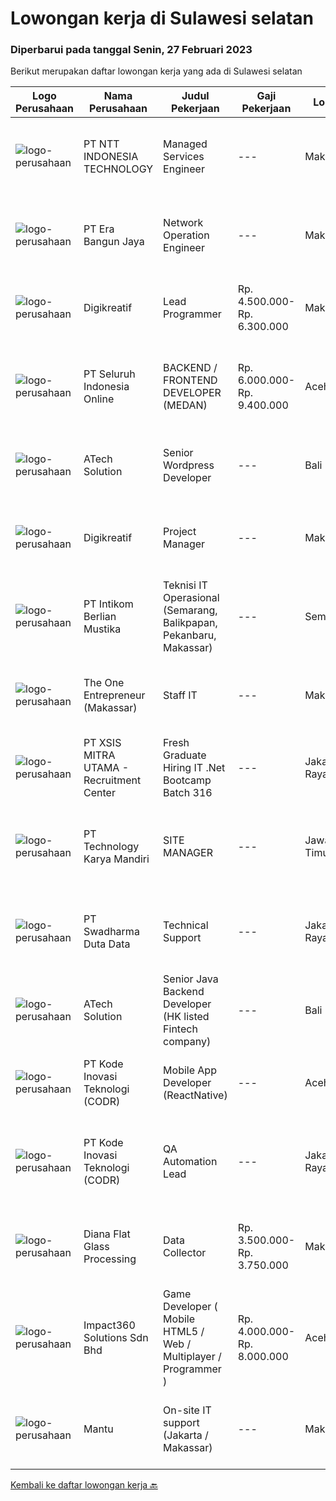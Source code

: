 
  # Lowongan kerja di Sulawesi selatan

  ### Diperbarui pada tanggal Senin, 27 Februari 2023

  Berikut merupakan daftar lowongan kerja yang ada di Sulawesi selatan

  |Logo Perusahaan | Nama Perusahaan | Judul Pekerjaan | Gaji Pekerjaan | Lokasi | Deskripsi | Tanggal diunggah | Pranala |
  | -------------- | --------------- | --------------- | --------- | --------- | -------------- | ------- | ----------- |
  |![logo-perusahaan](https://image-service-cdn.seek.com.au/f525f049cf8ce97a388001196b7113e11512c773/ee4dce1061f3f616224767ad58cb2fc751b8d2dc)|PT NTT INDONESIA TECHNOLOGY|Managed Services Engineer|---|Makassar|Job Requirements: Must be willing to work in Sorowako, Makassar, Bahodopi &amp; Pomala or Sumbawa At least 3 years of working experience in IT Support...|Minggu, 26 Februari 2023|https://www.jobstreet.co.id/id/job/managed-services-engineer-4230189?token=0~01668e34-dbe7-4c3d-9466-358e9929882d&sectionRank=1&jobId=jobstreet-id-job-4230189|
|![logo-perusahaan](https://image-service-cdn.seek.com.au/f6aaf9211952c4e197399cbb265872b011708396/ee4dce1061f3f616224767ad58cb2fc751b8d2dc)|PT Era Bangun Jaya|Network Operation Engineer|---|Makassar|I.   RINGKASAN PEKERJAAN1)  Melakukan monitoring performansi jaringan perangkat aktif (Metro Network, FTTH) yang terpasang untuk memastikan...|Kamis, 23 Februari 2023|https://www.jobstreet.co.id/id/job/network-operation-engineer-4237603?token=0~01668e34-dbe7-4c3d-9466-358e9929882d&sectionRank=2&jobId=jobstreet-id-job-4237603|
|![logo-perusahaan](https://image-service-cdn.seek.com.au/af2cf20aa281136f2201853154f615230c8cdcdc/ee4dce1061f3f616224767ad58cb2fc751b8d2dc)|Digikreatif|Lead Programmer|Rp. 4.500.000-Rp. 6.300.000|Makassar|Kualifikasi: Age max 30 years old Min. 3 years experience as Frontend/ Backend/ Mobile/ Fullstack Developer Experience in web development with...|Sabtu, 25 Februari 2023|https://www.jobstreet.co.id/id/job/lead-programmer-4239631?token=0~01668e34-dbe7-4c3d-9466-358e9929882d&sectionRank=3&jobId=jobstreet-id-job-4239631|
|![logo-perusahaan](https://image-service-cdn.seek.com.au/c768f0670f8f8212da7de609b6af9d0b2e5134cc/ee4dce1061f3f616224767ad58cb2fc751b8d2dc)|PT Seluruh Indonesia Online|BACKEND / FRONTEND DEVELOPER (MEDAN)|Rp. 6.000.000-Rp. 9.400.000|Aceh|Memiliki pengalaman leadership sebagai Manager sebelumnya.Back End Engineer1. Memiliki pengalaman dalam membangun RESTful APIs2. Menguasai bahasa...|Kamis, 23 Februari 2023|https://www.jobstreet.co.id/id/job/backend-frontend-developer-medan-4237176?token=0~01668e34-dbe7-4c3d-9466-358e9929882d&sectionRank=4&jobId=jobstreet-id-job-4237176|
|![logo-perusahaan](https://image-service-cdn.seek.com.au/01cd86444ba33e86855e0cce80ed2ebf9dcff3e2/ee4dce1061f3f616224767ad58cb2fc751b8d2dc)|ATech Solution|Senior Wordpress Developer|---|Bali|Job Responsibilities:  Build custom WordPress solutions with strict design guidelines using PHP, HTML, SASS/CSS &amp; JavaScript Assist the...|Kamis, 23 Februari 2023|https://www.jobstreet.co.id/id/job/senior-wordpress-developer-4216231?token=0~01668e34-dbe7-4c3d-9466-358e9929882d&sectionRank=5&jobId=jobstreet-id-job-4216231|
|![logo-perusahaan](https://image-service-cdn.seek.com.au/9561266105d92c986ae72e50ee916c0451d117f0/ee4dce1061f3f616224767ad58cb2fc751b8d2dc)|Digikreatif|Project Manager|---|Makassar|Qualification : age maximum 30 years old Passionate in technology Minimum 2 years experience as Project Manager/ Software Engineer/ Programmer Strong...|Jumat, 24 Februari 2023|https://www.jobstreet.co.id/id/job/project-manager-4238810?token=0~01668e34-dbe7-4c3d-9466-358e9929882d&sectionRank=6&jobId=jobstreet-id-job-4238810|
|![logo-perusahaan](https://image-service-cdn.seek.com.au/ea5f264702bab5af336fb703e911912eeb350135/ee4dce1061f3f616224767ad58cb2fc751b8d2dc)|PT Intikom Berlian Mustika|Teknisi IT Operasional (Semarang, Balikpapan, Pekanbaru, Makassar)|---|Semarang|Deskripsi Pekerjaan: Memperbaiki perangkat IT seperti, Laptop, PC, Printer atau perangkat IT lainnya. Melakukan pemeliharan dan troubleshooting...|Rabu, 15 Februari 2023|https://www.jobstreet.co.id/id/job/teknisi-it-operasional-semarang-balikpapan-pekanbaru-makassar-4226857?token=0~01668e34-dbe7-4c3d-9466-358e9929882d&sectionRank=7&jobId=jobstreet-id-job-4226857|
|![logo-perusahaan](https://i.ibb.co/sqvTCh9/112815900-stock-vector-no-image-available-icon-flat-vector.webp)|The One Entrepreneur (Makassar)|Staff IT|---|Makassar|Kualifikasi Pekerjaan Minimal lulusan D3/S1 Kreatif dalam desain Berpengalaman dibidang IT Memiliki Gadget &amp; Laptop Deskripsi Pekerjaan Mengelola...|Kamis, 16 Februari 2023|https://www.jobstreet.co.id/id/job/staff-it-4227839?token=0~01668e34-dbe7-4c3d-9466-358e9929882d&sectionRank=8&jobId=jobstreet-id-job-4227839|
|![logo-perusahaan](https://image-service-cdn.seek.com.au/fa12dd378bd230f83b9ccd636b4121ebbb347455/ee4dce1061f3f616224767ad58cb2fc751b8d2dc)|PT XSIS MITRA UTAMA - Recruitment Center|Fresh Graduate Hiring IT .Net Bootcamp Batch 316|---|Jakarta Raya|What we offer you: Integrated Training Full Stack specialist in .Net Soft Skills Training. Real &amp; varied experiences (IT Project environment)....|Jumat, 17 Februari 2023|https://www.jobstreet.co.id/id/job/fresh-graduate-hiring-it-.net-bootcamp-batch-316-4229855?token=0~01668e34-dbe7-4c3d-9466-358e9929882d&sectionRank=9&jobId=jobstreet-id-job-4229855|
|![logo-perusahaan](https://image-service-cdn.seek.com.au/2355f71ec5cc4115c8fa155f692b321e1b42ea1a/ee4dce1061f3f616224767ad58cb2fc751b8d2dc)|PT Technology Karya Mandiri|SITE MANAGER|---|Jawa Timur|SITE MANAGERPROJECT TELEKOMUNIKASI Persyaratan Khusus:  Pendidikan minimal SMU / SMK sederajat. Diutamakan memiliki pengalaman dalam pekerjaan proyek...|Selasa, 14 Februari 2023|https://www.jobstreet.co.id/id/job/site-manager-4225258?token=0~01668e34-dbe7-4c3d-9466-358e9929882d&sectionRank=10&jobId=jobstreet-id-job-4225258|
|![logo-perusahaan](https://image-service-cdn.seek.com.au/0f683dc67275bb803453d1e92fb7cd7b12b824b6/ee4dce1061f3f616224767ad58cb2fc751b8d2dc)|PT Swadharma Duta Data|Technical Support|---|Jakarta Raya|Pendidikan minimum D3/S1 Jurusan IT IPK Minimum 2.75 Memiliki pengalaman minimal 1 tahun (diutamakan) telah berhasil menyelesaikan ujian sertifikasi...|Senin, 13 Februari 2023|https://www.jobstreet.co.id/id/job/technical-support-4222807?token=0~01668e34-dbe7-4c3d-9466-358e9929882d&sectionRank=11&jobId=jobstreet-id-job-4222807|
|![logo-perusahaan](https://image-service-cdn.seek.com.au/47c310cb4a4b2f78eb96e68d023d29f0872524d1/ee4dce1061f3f616224767ad58cb2fc751b8d2dc)|ATech Solution|Senior Java Backend Developer (HK listed Fintech company)|---|Bali|Roles &amp; Responsibilities: Analyzing existing systems and business models Understanding software development lifecycle Translating client...|Jumat, 17 Februari 2023|https://www.jobstreet.co.id/id/job/senior-java-backend-developer-hk-listed-fintech-company-4208940?token=0~01668e34-dbe7-4c3d-9466-358e9929882d&sectionRank=12&jobId=jobstreet-id-job-4208940|
|![logo-perusahaan](https://image-service-cdn.seek.com.au/6d97a4ffe0f325e8e84b260a2064eead4009eff7/ee4dce1061f3f616224767ad58cb2fc751b8d2dc)|PT Kode Inovasi Teknologi (CODR)|Mobile App Developer (ReactNative)|---|Aceh|We are currently looking for a Yogyakarta/Jakarta-based candidate to fill in as a Front End Developer in our company, with these following...|Rabu, 15 Februari 2023|https://www.jobstreet.co.id/id/job/mobile-app-developer-reactnative-4211858?token=0~01668e34-dbe7-4c3d-9466-358e9929882d&sectionRank=13&jobId=jobstreet-id-job-4211858|
|![logo-perusahaan](https://image-service-cdn.seek.com.au/6d97a4ffe0f325e8e84b260a2064eead4009eff7/ee4dce1061f3f616224767ad58cb2fc751b8d2dc)|PT Kode Inovasi Teknologi (CODR)|QA Automation Lead|---|Jakarta Raya|Minimum Requirements: Candidates must possess at least a Bachelor's Degree in Engineering (Computer/Telecommunication), Computer Science/Information...|Minggu, 12 Februari 2023|https://www.jobstreet.co.id/id/job/qa-automation-lead-4209681?token=0~01668e34-dbe7-4c3d-9466-358e9929882d&sectionRank=14&jobId=jobstreet-id-job-4209681|
|![logo-perusahaan](https://image-service-cdn.seek.com.au/c9e847214bc27a1cbcd58427b11eff99dee6fa67/ee4dce1061f3f616224767ad58cb2fc751b8d2dc)|Diana Flat Glass Processing|Data Collector|Rp. 3.500.000-Rp. 3.750.000|Makassar|Melakukan survey data dari sumber internal dan eksternal Mengompilasi data dengan menggunakan Microsoft Office Memastikan semua data akurat dan...|Jumat, 03 Februari 2023|https://www.jobstreet.co.id/id/job/data-collector-4209515?token=0~01668e34-dbe7-4c3d-9466-358e9929882d&sectionRank=15&jobId=jobstreet-id-job-4209515|
|![logo-perusahaan](https://image-service-cdn.seek.com.au/35b00a50395e5c8ad6bf2130dfd2a19f9f4bbec5/ee4dce1061f3f616224767ad58cb2fc751b8d2dc)|Impact360 Solutions Sdn Bhd|Game Developer ( Mobile HTML5 / Web / Multiplayer / Programmer )|Rp. 4.000.000-Rp. 8.000.000|Aceh|We are hiring remote HTML5 game developers from all parts of Indonesia. If you have real experience building HTML5 games or applications, you're...|Sabtu, 04 Februari 2023|https://www.jobstreet.co.id/id/job/game-developer-mobile-html5-web-multiplayer-programmer-5267312/origin/my?token=0~01668e34-dbe7-4c3d-9466-358e9929882d&sectionRank=16&jobId=jobstreet-my-job-5267312|
|![logo-perusahaan](https://i.ibb.co/sqvTCh9/112815900-stock-vector-no-image-available-icon-flat-vector.webp)|Mantu|On-site IT support (Jakarta / Makassar)|---|Makassar|Who are we?Amaris Consulting is an independent technology consulting firm providing guidance and solutions to businesses. With more than 1000 clients...|Minggu, 26 Februari 2023|https://www.jobstreet.co.id/id/job/on-site-it-support-jakarta-makassar-1034577456?token=0~01668e34-dbe7-4c3d-9466-358e9929882d&sectionRank=17&jobId=jobstreet-id-job-1034577456|


  [Kembali ke daftar lowongan kerja 🔙](../README.md#daftar-lowongan-kerja)
  